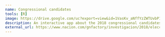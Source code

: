 ```yaml
---
name: Congressional candidates
tools: [R]
image: https://drive.google.com/uc?export=view&id=1VasKv_aNffYzZWTUvbP18GDT5nWnDMJV
description: An interactive app about the 2018 congressional candidates.
external_url: https://www.nacion.com/gnfactory/investigacion/2018/elecciones_presidenciales/diputados/index.html
---
```

